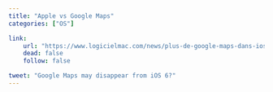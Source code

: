 ```yaml
---
title: "Apple vs Google Maps"
categories: ["OS"]

link:
    url: "https://www.logicielmac.com/news/plus-de-google-maps-dans-ios-6-8018.html"
    dead: false
    follow: false

tweet: "Google Maps may disappear from iOS 6?"
---
```

